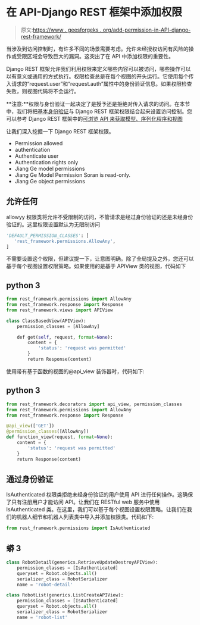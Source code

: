 # 在 API-Django REST 框架中添加权限

> 原文:[https://www . geesforgeks . org/add-permission-in-API-django-rest-framework/](https://www.geeksforgeeks.org/adding-permission-in-api-django-rest-framework/)

当涉及到访问控制时，有许多不同的场景需要考虑。允许未经授权访问有风险的操作或受限区域会导致巨大的漏洞。这突出了在 API 中添加权限的重要性。

Django REST 框架允许我们利用权限来定义哪些内容可以被访问，哪些操作可以以有意义或通用的方式执行。权限检查总是在每个视图的开头运行。它使用每个传入请求的“request.user”和“request.auth”属性中的身份验证信息。如果权限检查失败，则视图代码将不会运行。

**注意:**权限与身份验证一起决定了是授予还是拒绝对传入请求的访问。在本节中，我们将把[基本身份验证](https://write.geeksforgeeks.org/post/2737873)与 Django REST 框架权限结合起来设置访问控制。您可以参考 Django REST 框架中的[可浏览 API 来获取模型、序列化程序和视图](https://www.geeksforgeeks.org/browsable-api-in-django-rest-framework/)

让我们深入挖掘一下 Django REST 框架权限。

*   Permission allowed
*   authentication
*   Authenticate user
*   Authentication rights only
*   Jiang Ge model permissions
*   Jiang Ge Model Permission Soran is read-only.
*   Jiang Ge object permissions

## 允许任何

allowyy 权限类将允许不受限制的访问，不管请求是经过身份验证的还是未经身份验证的。这里权限设置默认为无限制访问

```py
'DEFAULT_PERMISSION_CLASSES': [
   'rest_framework.permissions.AllowAny',
]
```

不需要设置这个权限，但建议提一下，让意图明确。除了全局提及之外，您还可以基于每个视图设置权限策略。如果使用的是基于 APIView 类的视图，代码如下

## python 3

```py
from rest_framework.permissions import AllowAny
from rest_framework.response import Response
from rest_framework.views import APIView

class ClassBasedView(APIView):
    permission_classes = [AllowAny]

    def get(self, request, format=None):
        content = {
            'status': 'request was permitted'
        }
        return Response(content)
```

使用带有基于函数的视图的@api_view 装饰器时，代码如下:

## python 3

```py
from rest_framework.decorators import api_view, permission_classes
from rest_framework.permissions import AllowAny
from rest_framework.response import Response

@api_view(['GET'])
@permission_classes([AllowAny])
def function_view(request, format=None):
    content = {
        'status': 'request was permitted'
    }
    return Response(content)
```

## 通过身份验证

IsAuthenticated 权限类拒绝未经身份验证的用户使用 API 进行任何操作。这确保了只有注册用户才能访问 API。让我们在 RESTful web 服务中使用 IsAuthenticated 类。在这里，我们可以基于每个视图设置权限策略。让我们在我们的机器人细节和机器人列表类中导入并添加权限类。代码如下:

```py
from rest_framework.permissions import IsAuthenticated
```

## 蟒 3

```py
class RobotDetail(generics.RetrieveUpdateDestroyAPIView):
    permission_classes = [IsAuthenticated]
    queryset = Robot.objects.all()
    serializer_class = RobotSerializer
    name = 'robot-detail'

class RobotList(generics.ListCreateAPIView):
    permission_classes = [IsAuthenticated]
    queryset = Robot.objects.all()
    serializer_class = RobotSerializer
    name = 'robot-list'
```